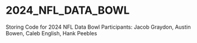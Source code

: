 # 2024_NFL_DATA_BOWL
Storing Code for 2024 NFL Data Bowl
Participants: Jacob Graydon, Austin Bowen, Caleb English, Hank Peebles
